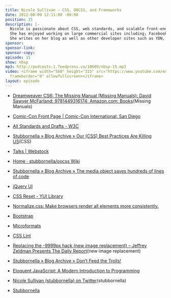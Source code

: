 ```yaml
---
title: Nicole Sullivan — CSS, OOCSS, and Frameworks
date: 2012-08-09 12:11:00 -06:00
position: 15
description: |-
  Nicole is passionate about CSS, web standards, and scalable front-end architecture for sites with large numbers of pages and visitors. She speaks about performance at conferences around the world, most recently at Ajax Experience, ParisWeb, and Web Directions North.
  She has enjoyed working on large commercial sites including; Facebook, Yahoo!, Club Med, Accor, Renault, and La Poste.
  She writes on her blog as well as other developer sites such as YDN, Opera, and YUI Blog.
sponsor: 
sponsor-link: 
sponsor-copy: 
episode: 15
show: nbsp
mp3: http://podcasts-1.feedpress.co/10609/nbsp-15.mp3
video: <iframe width="560" height="315" src="https://www.youtube.com/embed/D2L1Mevv7co"
  frameborder="0" allowfullscreen></iframe>
layout: episode
---
```


* [Dreamweaver CS6: The Missing Manual (Missing Manuals): David Sawyer McFarland: 9781449316174: Amazon.com: Books](http://www.amazon.com/Dreamweaver-CS6-The-Missing-Manual/dp/1449316174)(Missing Manuals)


* [Comic-Con Front Page | Comic-Con International: San Diego](http://www.comic-con.org/cci/)


* [All Standards and Drafts - W3C](http://www.w3.org/TR/)


* [Stubbornella » Blog Archive » Our (CSS) Best Practices Are Killing US](http://www.stubbornella.org/content/2011/04/28/our-best-practices-are-killing-us/)(CSS)


* [Talks | Webstock](http://www.webstock.org.nz/talks/)


* [Home · stubbornella/oocss Wiki](https://github.com/stubbornella/oocss/wiki)


* [Stubbornella » Blog Archive » The media object saves hundreds of lines of code](http://www.stubbornella.org/content/2010/06/25/the-media-object-saves-hundreds-of-lines-of-code/)


* [jQuery UI](http://jqueryui.com/)


* [CSS Reset - YUI Library](http://yuilibrary.com/yui/docs/cssreset/)


* [Normalize.css: Make browsers render all elements more consistently.](http://necolas.github.io/normalize.css/)


* [Bootstrap](http://getbootstrap.com/2.3.2/)


* [Microformats](http://microformats.org/)


* [CSS Lint](http://csslint.net/)


* [Replacing the -9999px hack (new image replacement) – Jeffrey Zeldman Presents The Daily Report](http://www.zeldman.com/2012/03/01/replacing-the-9999px-hack-new-image-replacement/)(new image replacement)


* [Stubbornella » Blog Archive » Don’t Feed the Trolls!](http://www.stubbornella.org/content/2012/05/31/dont-feed-the-trolls/)


* [Eloquent JavaScript: A Modern Introduction to Programming](http://eloquentjavascript.net/)


* [Nicole Sullivan (stubbornella) on Twitter](https://twitter.com/stubbornella)(stubbornella)


* [Stubbornella](http://www.stubbornella.org/content/)
